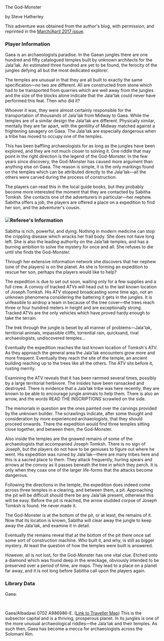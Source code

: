 The God-Monster

by Steve Hatherley

This adventure was obtained from the author's blog, with permission, and reprinted in the [March/April 2017 issue](https://www.freelancetraveller.com/magazine/2017-0304/index.html).

### Player Information

Gaea is an archaeologists paradise. In the Gaean jungles there are one hundred and fifty catalogued temples built by unknown architects for the Jala'lak. An estimated three hundred are yet to be found, the ferocity of the jungles defying all but the most dedicated explorer.

The temples are unusual in that they are all built to exactly the same specification—no two are different. All are constructed from stone which had to be transported from quarries which are well away from the jungles and the size of the blocks alone indicate that the Jala'lak could never have performed this feat. Then who did it?

Whoever it was, they were almost certainly responsible for the transportation of thousands of Jala'lak from Midway to Gaea. While the temples are of a similar design the Jala'lak are different. Physically similar, mentally they are far apart, with the gentility of Midway matched against a frightening savagery on Gaea. The Jala'lak are especially dangerous when a tribe has moved to occupy one of the temples.

This has been baffling archaeologists for as long as the jungles have been explored, and they are not much closer to solving it. One riddle that may point in the right direction is the legend of the God-Monster. In the few years since discovery, the God-Monster has caused more argument than anything else on Gaea. The reason is simple, it is the only markings found on the temples which can be attributed directly to the Jala'lak—all the others were carved during the process of construction.

The players can read this in the local guide books, but they probably become more interested the moment that they are contacted by Sabitha Tomksh. She contacts one of the adventurers in particular—her nephew. Sabitha offers a job, the players are offered a place on a expedition to find her son, and the adventurer's cousin.

### ![](https://www.freelancetraveller.com/features/advents/godmonster.png)Referee's Information

Sabitha is rich, powerful, and dying. Nothing in modern medicine can stop the crippling disease which wracks her frail body. She does not have long left. She is also the leading authority on the Jala'lak temples, and has a burning ambition to solve the mystery for once and all. She refuses to die until she finds the God-Monster.

Through her extensive information network she discovers that her nephew (one of the players) is on the planet. As she is forming an expedition to rescue her son, perhaps the players would like to help?

The expedition is due to set out soon, waiting only for a few supplies and a full crew. A convoy of tracked ATVs will head out to the last known location of Joseph Tomksh. His ATV stopped broadcasting some time ago, not an unknown phenomena considering the battering it gets in the jungles. It is unfeasible to airdrop a team in because of the tree cover—the trees reach three or four hundred meters in height and are exceptionally strong. Tracked ATVs are the only vehicles which have proved hardy enough to take the terrain.

The trek through the jungle is beset by all manner of problems—Jala'lak, territorial animals, impassible cliffs, torrential rain, quicksand, rival archaeologists, undiscovered temples…

Eventually the expedition reaches the last known location of Tomksh's ATV. As they approach the general area the Jala'lak encounters grow more and more frequent. Eventually they reach the site of the temple, an ancient building reaching up to the trees like all the others. The ATV sits before it, rusting merrily.

Examining the ATV reveals that it has been rammed several times, possibly by a large territorial herbivore. The insides have been ransacked and destroyed. There is evidence that a Jala'lak tribe was here recently, they are known to be able to encourage jungle animals to help them. There is also an arrow, and the words READ THE INSCRIPTIONS scrawled on the side.

The memorials in question are the ones painted over the carvings provided by the unknown builder. The scrawlings indicate, after some thought and consideration by more experienced archaeologists, that they should proceed onwards. There the expedition would find three temples sitting close together, and between them, the God-Monster.

Also inside the temples are the gnawed remains of some of the archaeologists that accompanied Joseph Tomksh. There is no sign of Joseph, but the players do not have to be geniuses to figure out where he went. His expedition was ruined by Jala'lak—there are many tribes here and this is a sacred place to them. They attack frequently, hurling spears and arrows at the convoy as it passes beneath the tree in which they perch. It is only when they coax one of the larger life-forms that the attacks become dangerous.

Following the directions in the temple, the expedition does indeed come across three temples in a clearing, and between them, a pit. Approaching the pit will be difficult should there be any Jala'lak present, otherwise this will be easy. Before the pit is reached, the arrow studded corpse of Joseph Tomksh is found. He never made it.

The God-Monster is at the bottom of the pit, or at least, the remains of it. Now that its location is known, Sabitha will clear away the jungle to keep away the Jala'lak, and examine it in detail.

Eventually the remains reveal that at the bottom of the pit there once sat some sort of construction machine. Who built it, and why, is still as bigger mystery. At least the question of how the temples were built is answered.

However, all is not lost, for the God-Monster has one vital clue. Etched onto a diamond which was found deep in the wreckage, obviously intended to be preserved over a period of time, are maps. They lead to a place on a planet far away, and it is not long before Sabitha call upon the players again.

### Library Data

Gaea:

 

Gaea/Albadawi 0702 A986986-E. ([Link to Traveller Map](http://travellermap.com/?x=4.763&y=-101.5&scale=64)) This is the subsector capital and is a thriving, prosperous planet. In its jungles is one of the more unusual archaeological riddles—the Jala'lak and their temples. As such then, Gaea has become a mecca for archaeologists across the Solomani Rim.